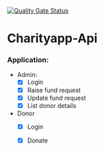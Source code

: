 [![Quality Gate Status](https://sonarcloud.io/api/project_badges/measure?project=com.revature%3ACharityApp-API-spring&metric=alert_status)](https://sonarcloud.io/dashboard?id=com.revature%3ACharityApp-API-spring)

# Charityapp-Api
### Application: 
- Admin:
  - [x] Login
  - [x] Raise fund request
  - [x] Update fund request
  - [x] List donor details
- Donor
  - [x] Login
  - [x] Donate 
 
